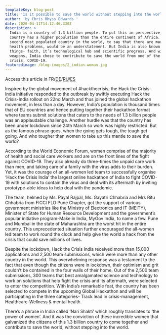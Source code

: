```yaml
---
templateKey: blog-post
title: 'Is it possible to save the world without stepping into the world? '
author: 'by Chris Rhyss Edwards '
date: 2020-04-11T14:12:46.330Z
description: >
  India is a country of 1.3 billion people. To put this in perspective, the
  country has a higher population than the entire continent of Africa. Being the
  second most populated country in the world, to say that there are marginal
  health problems, would be an understatement. But India is also known for three
  things- faith, it’s technological hub and scientific progress. And with these
  weapons, India chose to contribute to save the world from one of the biggest
  crisis, COVID-19. 
featuredimage: /blog-images/2_indian-woman.jpg
---
```

Access this article in FR/[DE](https://docs.google.com/document/d/1OUt14G48i16BcLgXdSNInwsa-5yYbN0v549KO30xfKE/edit)/[RU](https://docs.google.com/document/d/16KfvK-5A8Ay1_vK6rRfHb53fvPu69I92/edit)/[ES](https://docs.google.com/document/d/1kD6DmOXWpk4Ky1UH91vn7WJpOMiTqV0__BCpLczqEFQ/edit)

Inspired by the global movement of #hackthecrisis, the Hack the Crisis-India initiative responded to the outbreak by swiftly executing Hack the Crisis-India rollout on 22nd March and thus joined the global hackathon movement, in less than a day. However, India’s population is thousand times that of EU countries and hence putting together their hackathon format where teams submit solutions that caters to the needs of 1.3 billion people was an applaudable challenge. Another hurdle was that the country has been under lockdown since 24th March so work was highly restricted. But as the famous phrase goes, when the going gets tough, the tough get going. And who tougher than women to take up this mantle to save the world?

According to the World Economic Forum, women comprise of the majority of health and social care workers and are on the front lines of the fight against COVID-19. They also already do three-times the unpaid care work than men, and taking care of a family with the virus adds to their burden. Yet, it was the courage of an all-women led team to successfully organise ‘Hack the Crisis India’ the largest online hackathon of India to fight COVID-19 with solutions to contain the virus and deal with its aftermath by inviting prototype-able ideas to help deal with the pandemic.

The team, helmed by Ms. Payal Rajpal, Ms. Gayatri Chhabria and Mrs Ritu Chhabria from FICCI FLO Pune Chapter, got the support of various government ministries like the Ministry of Electronics and IT (MEITY), Minister of State for Human Resource Development and the government’s popular initiative program-Make in India, MyGov India, to name a few. Pune and Mumbai in the state of Maharashtra are the worst hit in the entire country. This unprecedented situation further encouraged the all-women led team to work round the clock and help give the world a hack from the crisis that could save millions of lives.

Despite the lockdown, Hack the Crisis India received more than 15,000 applications and 2,500 team submissions, which were more than any other country in the world. This overwhelming response was a testament to the fact that even though the citizens were in lockdown, their optimism and grit couldn’t be contained in the four walls of their home. Out of the 2,500 team submissions, 300 teams that best amalgamated science and technology to work on solutions that help fight the crisis and its aftermath, were selected to enter the competition. With India’s remarkable feat, the country has been selected to compete in the upcoming Global Hackathon and will be participating in the three categories- Track lead in crisis-management, Healthcare-Wellness & mental health.

There’s a phrase in India called ‘Nari Shakti’ which roughly translates to ‘the power of women’. And it was the conviction of these incredible women that galvanized the citizens of this 1.3 billion country to come together and contribute to save the world, without stepping into the world.
